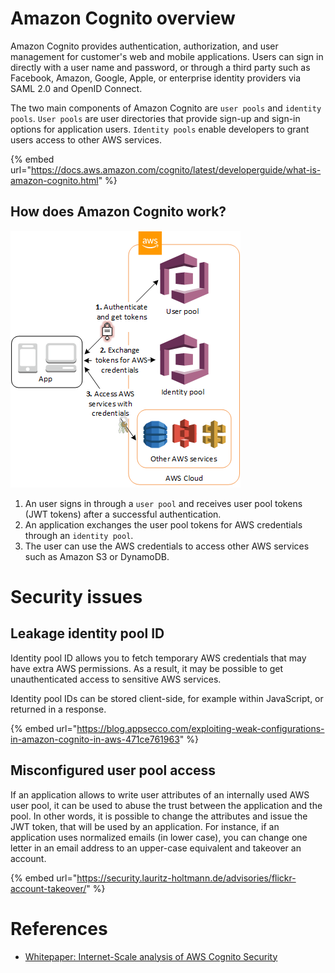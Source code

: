 # Amazon Cognito overview

Amazon Cognito provides authentication, authorization, and user management for customer's web and mobile applications. Users can sign in directly with a user name and password, or through a third party such as Facebook, Amazon, Google, Apple, or enterprise identity providers via SAML 2.0 and OpenID Connect.

The two main components of Amazon Cognito are `user pools` and `identity pools`. `User pools` are user directories that provide sign-up and sign-in options for application users. `Identity pools` enable developers to grant users access to other AWS services.

{% embed url="https://docs.aws.amazon.com/cognito/latest/developerguide/what-is-amazon-cognito.html" %}

## How does Amazon Cognito work?

![](img/scenario-cup-cib2.png)

1. An user signs in through a `user pool` and receives user pool tokens (JWT tokens) after a successful authentication.
2. An application exchanges the user pool tokens for AWS credentials through an `identity pool`.
3. The user can use the AWS credentials to access other AWS services such as Amazon S3 or DynamoDB.

# Security issues

## Leakage identity pool ID

Identity pool ID allows you to fetch temporary AWS credentials that may have extra AWS permissions. As a result, it may be possible to get unauthenticated access to sensitive AWS services.

Identity pool IDs can be stored client-side, for example within JavaScript, or returned in a response.

{% embed url="https://blog.appsecco.com/exploiting-weak-configurations-in-amazon-cognito-in-aws-471ce761963" %}

## Misconfigured user pool access

If an application allows to write user attributes of an internally used AWS user pool, it can be used to abuse the trust between the application and the pool. In other words, it is possible to change the attributes and issue the JWT token, that will be used by an application. For instance, if an application uses normalized emails (in lower case), you can change one letter in an email address to an upper-case equivalent and takeover an account.

{% embed url="https://security.lauritz-holtmann.de/advisories/flickr-account-takeover/" %}

# References

- [Whitepaper: Internet-Scale analysis of AWS Cognito Security](https://andresriancho.com/wp-content/uploads/2019/06/whitepaper-internet-scale-analysis-of-aws-cognito-security.pdf)
